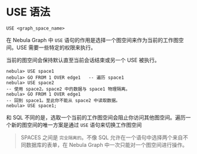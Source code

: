 # USE 语法

```ngql
USE <graph_space_name>
```

在 Nebula Graph 中 `USE` 语句的作用是选择一个图空间来作为当前的工作图空间。USE 需要一些特定的权限来执行。

当前的图空间会保持默认直至当前会话结束或另一个 USE 被执行。

```ngql
nebula> USE space1
nebula> GO FROM 1 OVER edge1   -- 遍历 space1
nebula> USE space2
-- 使用 space2。space2 中的数据与 space1 物理隔离。
nebula> GO FROM 1 OVER edge1
-- 回到 space1。至此你不能从 space2 中读取数据。
nebula> USE space1;
```

和 SQL 不同的是，选取一个当前的工作图空间会阻止你访问其他图空间。遍历一个新的图空间的唯一方案是通过 `USE` 语句来切换工作图空间

> SPACES 之间是 `完全隔离的`。不像 SQL 允许在一个语句中选择两个来自不同数据库的表单，在 Nebula Graph 中一次只能对一个图空间进行操作。
